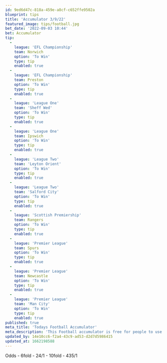 ```yaml
---
id: 9ed6d47c-818a-459e-a8cf-c652ffe9502a
blueprint: tips
title: 'Accumulator 3/9/22'
featured_image: tips/football.jpg
bet_date: '2022-09-03 10:44'
bet: Accumulator
tip:
  -
    league: 'EFL Championship'
    team: Norwich
    option: 'To Win'
    type: tip
    enabled: true
  -
    league: 'EFL Championship'
    team: Preston
    option: 'To Win'
    type: tip
    enabled: true
  -
    league: 'League One'
    team: 'Sheff Wed'
    option: 'To Win'
    type: tip
    enabled: true
  -
    league: 'League One'
    team: Ipswich
    option: 'To Win'
    type: tip
    enabled: true
  -
    league: 'League Two'
    team: 'Leyton Orient'
    option: 'To Win'
    type: tip
    enabled: true
  -
    league: 'League Two'
    team: 'Salford City'
    option: 'To Win'
    type: tip
    enabled: true
  -
    league: 'Scottish Premiership'
    team: Rangers
    option: 'To Win'
    type: tip
    enabled: true
  -
    league: 'Premier League'
    team: Spurs
    option: 'To Win'
    type: tip
    enabled: true
  -
    league: 'Premier League'
    team: Newcastle
    option: 'To Win'
    type: tip
    enabled: true
  -
    league: 'Premier League'
    team: 'Man City'
    option: 'To Win'
    type: tip
    enabled: true
published: true
meta_title: 'Todays Football Accumulator'
meta_description: 'This Football accumulator is free for people to use who are looking for Football tips. UK football tips daily. Lets beat the bookies. Winning Bets'
updated_by: 14e10cc6-f2a4-43c9-ad53-d2d7d5986415
updated_at: 1662198588
---
```

Odds - 6fold - 24/1 - 10fold - 435/1